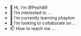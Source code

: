 - 👋 Hi, I’m @Pezh89
- 👀 I’m interested in ...
- 🌱 I’m currently learning phayton
- 💞️ I’m looking to collaborate on ...
- 📫 How to reach me ...

<!---
Pezh89/Pezh89 is a ✨ special ✨ repository because its `README.md` (this file) appears on your GitHub profile.
You can click the Preview link to take a look at your changes.
--->
